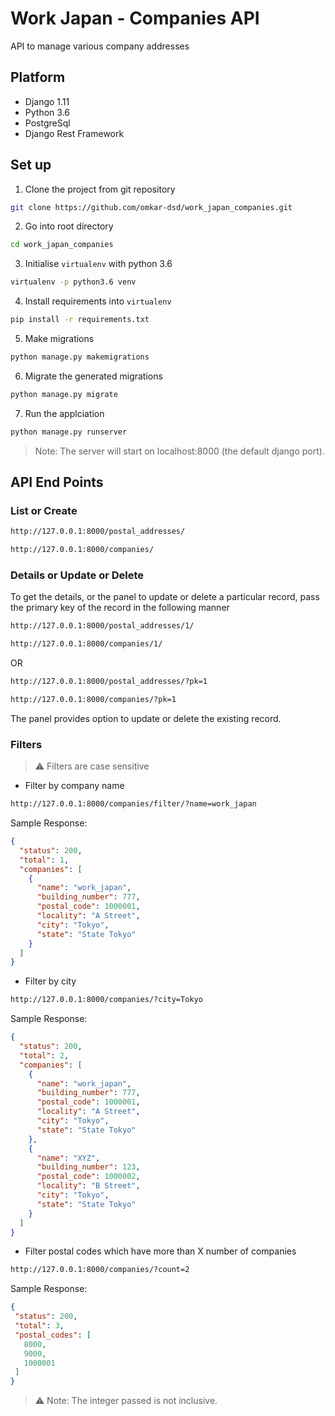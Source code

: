 # Work Japan - Companies API
API to manage various company addresses
## Platform

- Django 1.11
- Python 3.6
- PostgreSql
- Django Rest Framework

## Set up

1. Clone the project from git repository
```bash
git clone https://github.com/omkar-dsd/work_japan_companies.git
```
2. Go into root directory
```bash
cd work_japan_companies
```

3. Initialise `virtualenv` with python 3.6
```bash
virtualenv -p python3.6 venv
```

4. Install requirements into `virtualenv`
```bash
pip install -r requirements.txt
```

5. Make migrations
```python
python manage.py makemigrations
```

6. Migrate the generated migrations
```python
python manage.py migrate
```

7. Run the applciation
```python
python manage.py runserver
```

> Note: The server will start on localhost:8000 (the default django port).

## API End Points

### List or Create

```bash
http://127.0.0.1:8000/postal_addresses/
```


```bash
http://127.0.0.1:8000/companies/
```

### Details or Update or Delete

To get the details, or the panel to update or delete a particular record, pass the primary key of the record in the following manner

```bash
http://127.0.0.1:8000/postal_addresses/1/
```


```bash
http://127.0.0.1:8000/companies/1/
```

OR


```bash
http://127.0.0.1:8000/postal_addresses/?pk=1
```


```bash
http://127.0.0.1:8000/companies/?pk=1
```

The panel provides option to update or delete the existing record.

### Filters
> :warning: Filters are case sensitive

- Filter by company name
```bash
http://127.0.0.1:8000/companies/filter/?name=work_japan
```
Sample Response:
```json
{
  "status": 200,
  "total": 1,
  "companies": [
    {
      "name": "work_japan",
      "building_number": 777,
      "postal_code": 1000001,
      "locality": "A Street",
      "city": "Tokyo",
      "state": "State Tokyo"
    }
  ]
}
```

- Filter by city
```bash
http://127.0.0.1:8000/companies/?city=Tokyo
```
Sample Response:
```json
{
  "status": 200,
  "total": 2,
  "companies": [
    {
      "name": "work_japan",
      "building_number": 777,
      "postal_code": 1000001,
      "locality": "A Street",
      "city": "Tokyo",
      "state": "State Tokyo"
    },
    {
      "name": "XYZ",
      "building_number": 123,
      "postal_code": 1000002,
      "locality": "B Street",
      "city": "Tokyo",
      "state": "State Tokyo"
    }
  ]
}
```


- Filter postal codes which have more than X number of companies
```bash
http://127.0.0.1:8000/companies/?count=2
```
 Sample Response:
 ```json
 {
  "status": 200,
  "total": 3,
  "postal_codes": [
    8000,
    9000,
    1000001
  ]
}
```
> :warning: Note: The integer passed is not inclusive.  
